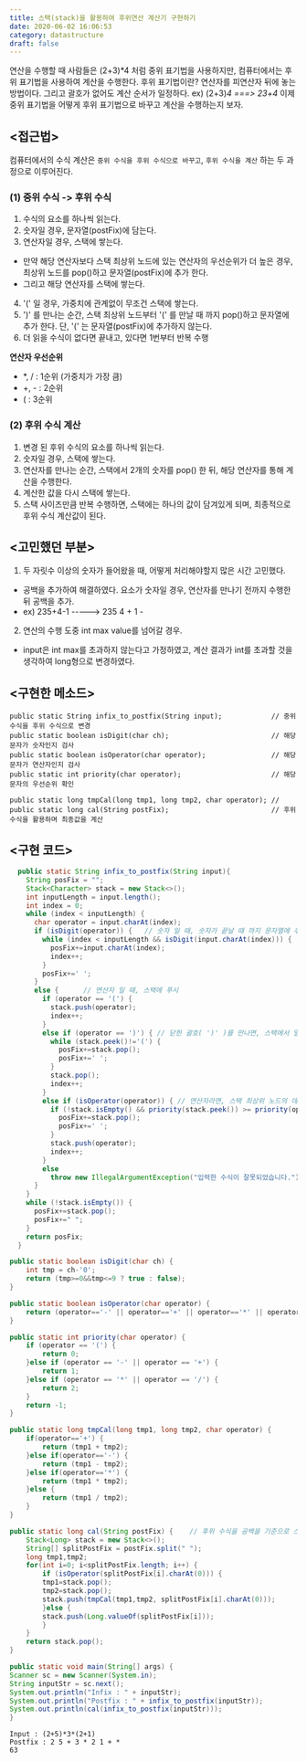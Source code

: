 ```yaml
---
title: 스택(stack)을 활용하여 후위연산 계산기 구현하기
date: 2020-06-02 16:06:53
category: datastructure
draft: false
---
```


연산을 수행할 때 사람들은 (2+3)*4 처럼 중위 표기법을 사용하지만, 컴퓨터에서는 후위 표기법을 사용하여 계산을 수행한다.
후위 표기법이란? 연산자를 피연산자 뒤에 놓는 방법이다. 그리고 괄호가 없어도 계산 순서가 일정하다. ex) (2+3)*4  ===> 23+4*
이제 중위 표기법을 어떻게 후위 표기법으로 바꾸고 계산을 수행하는지 보자.


## <접근법>
컴퓨터에서의 수식 계산은 `중위 수식을 후위 수식으로 바꾸고`, `후위 수식을 계산` 하는 두 과정으로 이루어진다.

### (1) 중위 수식 -> 후위 수식
1. 수식의 요소를 하나씩 읽는다.
2. 숫자일 경우, 문자열(postFix)에 담는다.
3. 연산자일 경우, 스택에 쌓는다.
  - 만약 해당 연산자보다 스택 최상위 노드에 있는 연산자의 우선순위가 더 높은 경우, 최상위 노드를 pop()하고 문자열(postFix)에 추가 한다.
  - 그리고 해당 연산자를 스택에 쌓는다.
4. '(' 일 경우, 가중치에 관계없이 무조건 스택에 쌓는다.
5.  ')' 를 만나는 순간, 스택 최상위 노드부터 '(' 를 만날 때 까지 pop()하고 문자열에 추가 한다. 단, '(' 는 문자열(postFix)에 추가하지 않는다.
6. 더 읽을 수식이 없다면 끝내고, 있다면 1번부터 반복 수행


**연산자 우선순위**
- *, / : 1순위 (가중치가 가장 큼)
- +, - : 2순위
- (    : 3순위


### (2) 후위 수식 계산
1. 변경 된 후위 수식의 요소를 하나씩 읽는다.
2. 숫자일 경우, 스택에 쌓는다.
3. 연산자를 만나는 순간, 스택에서 2개의 숫자를 pop() 한 뒤, 해당 연산자를 통해 계산을 수행한다.
4. 계산한 값을 다시 스택에 쌓는다.
5. 스택 사이즈만큼 반복 수행하면, 스택에는 하나의 값이 담겨있게 되며, 최종적으로 후위 수식 계산값이 된다.


## <고민했던 부분>
1. 두 자릿수 이상의 숫자가 들어왔을 때, 어떻게 처리해야할지 많은 시간 고민했다.
  - 공백을 추가하여 해결하였다. 요소가 숫자일 경우, 연산자를 만나기 전까지 수행한 뒤 공백을 추가.
  - ex) 235+4-1  ----->  235 4 + 1 -

2. 연산의 수행 도중 int max value를 넘어갈 경우.
  - input은 int max를 초과하지 않는다고 가정하였고, 계산 결과가 int를 초과할 것을 생각하여 long형으로 변경하였다.


## <구현한 메소드>

```
public static String infix_to_postfix(String input);			// 중위 수식을 후위 수식으로 변경
public static boolean isDigit(char ch);							// 해당 문자가 숫자인지 검사
public static boolean isOperator(char operator);				// 해당 문자가 연산자인지 검사
public static int priority(char operator);						// 해당 문자의 우선순위 확인

public static long tmpCal(long tmp1, long tmp2, char operator);	//
public static long cal(String postFix);							// 후위 수식을 활용하며 최종값을 계산
```


## <구현 코드>

```java
  public static String infix_to_postfix(String input){
    String posFix = "";
    Stack<Character> stack = new Stack<>();
    int inputLength = input.length();
    int index = 0;
    while (index < inputLength) {
      char operator = input.charAt(index);
      if (isDigit(operator)) {   // 숫자 일 때, 숫자가 끝날 때 까지 문자열에 추가
        while (index < inputLength && isDigit(input.charAt(index))) {
          posFix+=input.charAt(index);
          index++;
        }
        posFix+=' ';
      }
      else {      // 연산자 일 때, 스택에 푸시
        if (operator == '(') {
          stack.push(operator);
          index++;
        }
        else if (operator == ')') { // 닫힌 괄호( ')' )를 만나면, 스택에서 열린 괄호( '(' ) 나올 때 까지 연산자 pop
          while (stack.peek()!='(') {
            posFix+=stack.pop();
            posFix+=' ';
          }
          stack.pop();
          index++;
        }
        else if (isOperator(operator)) { // 연산자라면, 스택 최상위 노드의 데이터와 우선순위 비교를 한다
          if (!stack.isEmpty() && priority(stack.peek()) >= priority(operator)) {
            posFix+=stack.pop();
            posFix+=' ';
          }
          stack.push(operator);
          index++;
        }
        else
          throw new IllegalArgumentException("입력한 수식이 잘못되었습니다.");
      }
    }
    while (!stack.isEmpty()) {
      posFix+=stack.pop();
      posFix+=" ";
    }
    return posFix;
  }

public static boolean isDigit(char ch) {
	int tmp = ch-'0';
	return (tmp>=0&&tmp<=9 ? true : false);
}

public static boolean isOperator(char operator) {
	return (operator=='-' || operator=='+' || operator=='*' || operator=='/');
}

public static int priority(char operator) {
	if (operator == '(') {
		return 0;
	}else if (operator == '-' || operator == '+') {
		return 1;
	}else if (operator == '*' || operator == '/') {
		return 2;
	}
	return -1;
}

public static long tmpCal(long tmp1, long tmp2, char operator) {
	if(operator=='+') {
		return (tmp1 + tmp2);
	}else if(operator=='-') {
		return (tmp1 - tmp2);
	}else if(operator=='*') {
		return (tmp1 * tmp2);
	}else {
		return (tmp1 / tmp2);
	}
}

public static long cal(String postFix) {	// 후위 수식을 공백을 기준으로 스플릿 한 뒤, 계산 수행
	Stack<Long> stack = new Stack<>();
	String[] splitPostFix = postFix.split(" ");
	long tmp1,tmp2;
	for(int i=0; i<splitPostFix.length; i++) {
		if (isOperator(splitPostFix[i].charAt(0))) {
		tmp1=stack.pop();
		tmp2=stack.pop();
		stack.push(tmpCal(tmp1,tmp2, splitPostFix[i].charAt(0)));
		}else {
		stack.push(Long.valueOf(splitPostFix[i]));
		}
	}
	return stack.pop();
}
```

```java
public static void main(String[] args) {
Scanner sc = new Scanner(System.in);
String inputStr = sc.next();
System.out.println("Infix : " + inputStr);
System.out.println("Postfix : " + infix_to_postfix(inputStr));
System.out.println(cal(infix_to_postfix(inputStr)));
}
```

```
Input : (2+5)*3*(2+1)
Postfix : 2 5 + 3 * 2 1 + *
63
```
